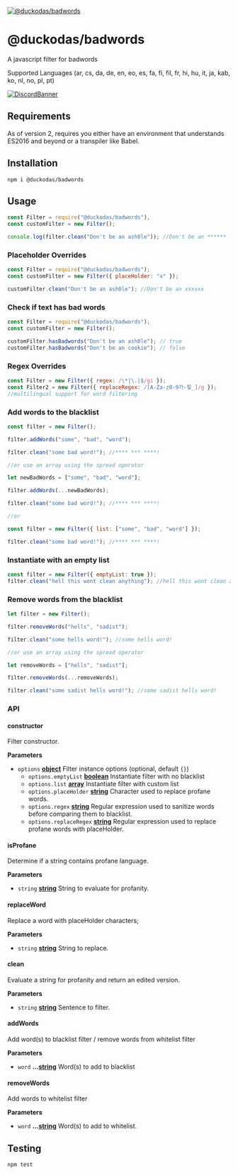 [![@duckodas/badwords](https://nodei.co/npm/@duckodas/badwords.png)](https://nodei.co/npm/@duckodas/badwords/)

# @duckodas/badwords

A javascript filter for badwords

Supported Languages (ar, cs, da, de, en, eo, es, fa, fi, fil, fr, hi, hu, it, ja, kab, ko, nl, no, pl, pt)

[![DiscordBanner](https://invidget.switchblade.xyz/TKz7BMwEap)](https://discord.gg/TKz7BMwEap)

## Requirements

As of version 2, requires you either have an environment that understands ES2016 and beyond or a transpiler like Babel.

## Installation

    npm i @duckodas/badwords

## Usage

```js
const Filter = require("@duckodas/badwords"),
const customFilter = new Filter();

console.log(filter.clean("Don't be an ash0le")); //Don't be an ******
```

### Placeholder Overrides

```js
const Filter = require("@duckodas/badwords");
const customFilter = new Filter({ placeHolder: "x" });

customFilter.clean("Don't be an ash0le"); //Don't be an xxxxxx
```

### Check if text has bad words

```js
const Filter = require("@duckodas/badwords");
const customFilter = new Filter();

customFilter.hasBadwords("Don't be an ash0le"); // true
customFilter.hasBadwords("Don't be an cookie"); // false
```

### Regex Overrides

```js
const Filter = new Filter({ regex: /\*|\.|$/gi });
const Filter2 = new Filter({ replaceRegex: /[A-Za-z0-9가-힣_]/g });
//multilingual support for word filtering
```

### Add words to the blacklist

```js
const filter = new Filter();

filter.addWords("some", "bad", "word");

filter.clean("some bad word!"); //**** *** ****!

//or use an array using the spread operator

let newBadWords = ["some", "bad", "word"];

filter.addWords(...newBadWords);

filter.clean("some bad word!"); //**** *** ****!

//or

const filter = new Filter({ list: ["some", "bad", "word"] });

filter.clean("some bad word!"); //**** *** ****!
```

### Instantiate with an empty list

```js
const filter = new Filter({ emptyList: true });
filter.clean("hell this wont clean anything"); //hell this wont clean anything
```

### Remove words from the blacklist

```js
let filter = new Filter();

filter.removeWords("hells", "sadist");

filter.clean("some hells word!"); //some hells word!

//or use an array using the spread operator

let removeWords = ["hells", "sadist"];

filter.removeWords(...removeWords);

filter.clean("some sadist hells word!"); //some sadist hells word!
```

### API

<!-- Generated by documentation.js. Update this documentation by updating the source code. -->

#### constructor

Filter constructor.

**Parameters**

- `options` **[object](https://developer.mozilla.org/en-US/docs/Web/JavaScript/Reference/Global_Objects/Object)** Filter instance options (optional, default `{}`)
  - `options.emptyList` **[boolean](https://developer.mozilla.org/en-US/docs/Web/JavaScript/Reference/Global_Objects/Boolean)** Instantiate filter with no blacklist
  - `options.list` **[array](https://developer.mozilla.org/en-US/docs/Web/JavaScript/Reference/Global_Objects/Array)** Instantiate filter with custom list
  - `options.placeHolder` **[string](https://developer.mozilla.org/en-US/docs/Web/JavaScript/Reference/Global_Objects/String)** Character used to replace profane words.
  - `options.regex` **[string](https://developer.mozilla.org/en-US/docs/Web/JavaScript/Reference/Global_Objects/String)** Regular expression used to sanitize words before comparing them to blacklist.
  - `options.replaceRegex` **[string](https://developer.mozilla.org/en-US/docs/Web/JavaScript/Reference/Global_Objects/String)** Regular expression used to replace profane words with placeHolder.

#### isProfane

Determine if a string contains profane language.

**Parameters**

- `string` **[string](https://developer.mozilla.org/en-US/docs/Web/JavaScript/Reference/Global_Objects/String)** String to evaluate for profanity.

#### replaceWord

Replace a word with placeHolder characters;

**Parameters**

- `string` **[string](https://developer.mozilla.org/en-US/docs/Web/JavaScript/Reference/Global_Objects/String)** String to replace.

#### clean

Evaluate a string for profanity and return an edited version.

**Parameters**

- `string` **[string](https://developer.mozilla.org/en-US/docs/Web/JavaScript/Reference/Global_Objects/String)** Sentence to filter.

#### addWords

Add word(s) to blacklist filter / remove words from whitelist filter

**Parameters**

- `word` **...[string](https://developer.mozilla.org/en-US/docs/Web/JavaScript/Reference/Global_Objects/String)** Word(s) to add to blacklist

#### removeWords

Add words to whitelist filter

**Parameters**

- `word` **...[string](https://developer.mozilla.org/en-US/docs/Web/JavaScript/Reference/Global_Objects/String)** Word(s) to add to whitelist.

## Testing

    npm test
